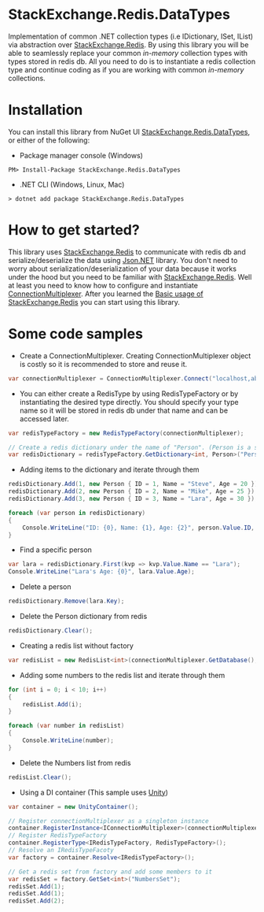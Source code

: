 # StackExchange.Redis.DataTypes
Implementation of common .NET collection types (i.e IDictionary, ISet, IList) via abstraction over [StackExchange.Redis](https://github.com/StackExchange/StackExchange.Redis). By using this library you will be able to seamlessly replace your common *in-memory* collection types with types stored in redis db. All you need to do is to instantiate a redis collection type and continue coding as if you are working with common *in-memory* collections.

# Installation
You can install this library from NuGet UI [StackExchange.Redis.DataTypes](https://www.nuget.org/packages/StackExchange.Redis.DataTypes), or either of the following:

* Package manager console (Windows)
```
PM> Install-Package StackExchange.Redis.DataTypes
```
* .NET CLI (Windows, Linux, Mac)
```
> dotnet add package StackExchange.Redis.DataTypes
```

# How to get started?
This library uses [StackExchange.Redis](https://github.com/StackExchange/StackExchange.Redis) to communicate with redis db and serialize/deserialize the data using [Json.NET](https://github.com/JamesNK/Newtonsoft.Json) library. You don't need to worry about serialization/deserialization of your data because it works under the hood but you need to be familiar with [StackExchange.Redis](https://github.com/StackExchange/StackExchange.Redis). Well at least you need to know how to configure and instantiate [ConnectionMultiplexer](https://stackexchange.github.io/StackExchange.Redis/Basics). After you learned the [Basic usage of StackExchange.Redis](https://stackexchange.github.io/StackExchange.Redis/Basics) you can start using this library.

# Some code samples

* Create a ConnectionMultiplexer. Creating ConnectionMultiplexer object is costly so it is recommended to store and reuse it.

```C#
var connectionMultiplexer = ConnectionMultiplexer.Connect("localhost,abortConnect=false"); // replace localhost with your redis db address
```

* You can either create a RedisType by using RedisTypeFactory or by instantiating the desired type directly. You should specify your type name so it will be stored in redis db under that name and can be accessed later.

```C#
var redisTypeFactory = new RedisTypeFactory(connectionMultiplexer);

// Create a redis dictionary under the name of "Person". (Person is a sample class with three fields (ID, Name, Age))
var redisDictionary = redisTypeFactory.GetDictionary<int, Person>("Person");
```

* Adding items to the dictionary and iterate through them

```C#
redisDictionary.Add(1, new Person { ID = 1, Name = "Steve", Age = 20 });
redisDictionary.Add(2, new Person { ID = 2, Name = "Mike", Age = 25 });
redisDictionary.Add(3, new Person { ID = 3, Name = "Lara", Age = 30 });

foreach (var person in redisDictionary)
{
    Console.WriteLine("ID: {0}, Name: {1}, Age: {2}", person.Value.ID, person.Value.Name, person.Value.Age);
}
```

* Find a specific person

```C#
var lara = redisDictionary.First(kvp => kvp.Value.Name == "Lara");
Console.WriteLine("Lara's Age: {0}", lara.Value.Age);
```

* Delete a person

```C#
redisDictionary.Remove(lara.Key);
```

* Delete the Person dictionary from redis

```C#
redisDictionary.Clear();
```

* Creating a redis list without factory

```C#
var redisList = new RedisList<int>(connectionMultiplexer.GetDatabase(), "Numbers");
```

* Adding some numbers to the redis list and iterate through them

```C#
for (int i = 0; i < 10; i++)
{
    redisList.Add(i);
}

foreach (var number in redisList)
{
    Console.WriteLine(number);
}
```

* Delete the Numbers list from redis

```C#
redisList.Clear();
```

* Using a DI container (This sample uses [Unity](https://github.com/unitycontainer/unity))

```C#
var container = new UnityContainer();

// Register connectionMultiplexer as a singleton instance
container.RegisterInstance<IConnectionMultiplexer>(connectionMultiplexer);
// Register RedisTypeFactory
container.RegisterType<IRedisTypeFactory, RedisTypeFactory>();
// Resolve an IRedisTypeFacoty
var factory = container.Resolve<IRedisTypeFactory>();

// Get a redis set from factory and add some members to it
var redisSet = factory.GetSet<int>("NumbersSet");
redisSet.Add(1);
redisSet.Add(1);
redisSet.Add(2);
```

